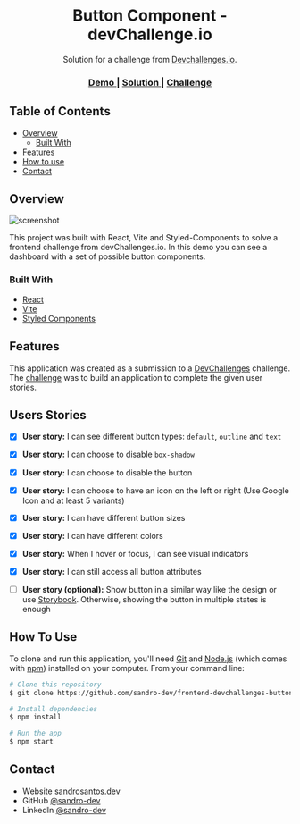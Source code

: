 <h1 align="center">Button Component - devChallenge.io</h1>

<div align="center">
   Solution for a challenge from  <a href="http://devchallenges.io" target="_blank">Devchallenges.io</a>.
</div>

<div align="center">
  <h3>
    <a href="https://button-component.sandrosantos.dev" target="_blank">
      Demo
    </a>
    <span> | </span>
    <a href="https://github.com/sandro-dev/frontend-devchallenges-buttoncomponent" target="_blank">
      Solution
    </a>
    <span> | </span>
    <a href="https://devchallenges.io/challenges/ohgVTyJCbm5OZyTB2gNY" target="_blank">
      Challenge
    </a>
  </h3>
</div>

<!-- TABLE OF CONTENTS -->

## Table of Contents

- [Overview](#overview)
  - [Built With](#built-with)
- [Features](#features)
- [How to use](#how-to-use)
- [Contact](#contact)

<!-- OVERVIEW -->

## Overview

![screenshot](https://user-images.githubusercontent.com/16707738/92399059-5716eb00-f132-11ea-8b14-bcacdc8ec97b.png)

This project was built with React, Vite and Styled-Components to solve a frontend challenge from devChallenges.io. In this demo you can see a dashboard with a set of possible button components.

### Built With

- [React](https://reactjs.org/)
- [Vite](https://vitejs.dev/)
- [Styled Components](https://styled-components.com/)

## Features

This application was created as a submission to a [DevChallenges](https://devchallenges.io/challenges) challenge. The [challenge](https://devchallenges.io/challenges/ohgVTyJCbm5OZyTB2gNY) was to build an application to complete the given user stories.

## Users Stories

- [x] **User story:** I can see different button types: `default`, `outline` and `text`
- [x] **User story:** I can choose to disable `box-shadow`
- [x] **User story:** I can choose to disable the button
- [x] **User story:** I can choose to have an icon on the left or right (Use Google Icon and at least 5 variants)
- [x] **User story:** I can have different button sizes
- [x] **User story:** I can have different colors
- [x] **User story:** When I hover or focus, I can see visual indicators
- [x] **User story:** I can still access all button attributes

- [ ] **User story (optional):** Show button in a similar way like the design or use [Storybook](https://storybook.js.org/). Otherwise, showing the button in multiple states is enough

## How To Use

To clone and run this application, you'll need [Git](https://git-scm.com) and [Node.js](https://nodejs.org/en/download/) (which comes with [npm](http://npmjs.com)) installed on your computer. From your command line:

```bash
# Clone this repository
$ git clone https://github.com/sandro-dev/frontend-devchallenges-buttoncomponent

# Install dependencies
$ npm install

# Run the app
$ npm start
```

## Contact

- Website [sandrosantos.dev](https://sandrosantos.dev)
- GitHub [@sandro-dev](https://{github.com/sandro-dev})
- LinkedIn [@sandro-dev](https://www.linkedin.com/in/sandro-dev/)

